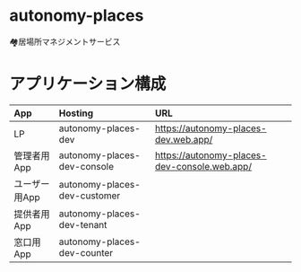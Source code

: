 # autonomy-places
🏘️居場所マネジメントサービス

# アプリケーション構成

| App | Hosting | URL |
|:--|:--|:--|
| LP | autonomy-places-dev | https://autonomy-places-dev.web.app/ |
| 管理者用App | autonomy-places-dev-console | https://autonomy-places-dev-console.web.app/ |
| ユーザー用App | autonomy-places-dev-customer | |
| 提供者用App | autonomy-places-dev-tenant | |
| 窓口用App | autonomy-places-dev-counter | |
